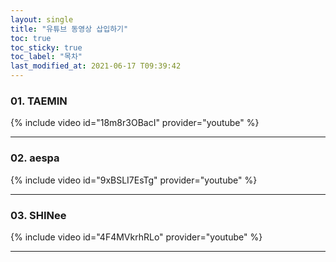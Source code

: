```yaml
---
layout: single
title: "유튜브 동영상 삽입하기"
toc: true
toc_sticky: true
toc_label: "목차"
last_modified_at: 2021-06-17 T09:39:42 
---
```


### 01. TAEMIN
{% include video id="18m8r3OBacI" provider="youtube" %}

---

### 02. aespa
{% include video id="9xBSLI7EsTg" provider="youtube" %}

---

### 03. SHINee
{% include video id="4F4MVkrhRLo" provider="youtube" %}

---
